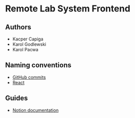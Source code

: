 # Remote Lab System Frontend
## Authors
- Kacper Capiga
- Karol Godlewski
- Karol Pacwa

## Naming conventions
- [GitHub commits](https://github.com/naming-convention/naming-convention-guides/blob/master/git/commit-message-naming.md)
- [React](https://github.com/airbnb/javascript/tree/master/react)

## Guides
- [Notion documentation](https://fancy-rule-a93.notion.site/Dokumentacja-Proxmox-120078cd02fd806e8124d22415e49323?pvs=74)

